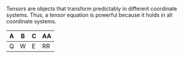Tensors are objects that transform predictably in different coordinate systems. Thus, a tensor equation is powerful because it holds in all coordinate systems. 

|A|B|C|AA|
| --- | --- | --- | --- |
|Q|W   |    E | RR     |